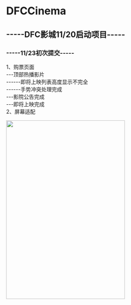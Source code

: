 # DFCCinema
## -----DFC影城11/20启动项目-----</br>

### -----11/23初次提交-----</br>
1、购票页面</br>
---顶部热播影片</br>
------即将上映列表高度显示不完全</br>
------手势冲突处理完成</br>
---影院公告完成</br>
---即将上映完成</br>
2、屏幕适配</br>

<img src="https://github.com/Jack1995/DFCCinema/blob/master/screenshot/home_ticket.jpg" width="320" height="480"/>
